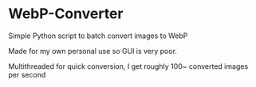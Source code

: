 # WebP-Converter
Simple Python script to batch convert images to WebP

Made for my own personal use so GUI is very poor.

Multithreaded for quick conversion, I get roughly 100~ converted images per second
